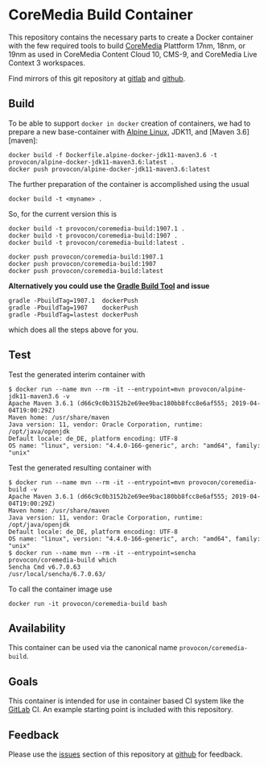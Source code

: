 # CoreMedia Build Container

This repository contains the necessary parts to create a Docker container with
the few required tools to build [CoreMedia][coremedia] Plattform 17nm, 18nm, 
or 19nm as used in CoreMedia Content Cloud 10, CMS-9, and CoreMedia Live 
Context 3 workspaces.

Find mirrors of this git repository at [gitlab][gitlab] and [github][github].

## Build

To be able to support `docker in docker` creation of containers, we had to
prepare a new base-container with [Alpine Linux][alpine], JDK11, and
[Maven 3.6][maven]:

```
docker build -f Dockerfile.alpine-docker-jdk11-maven3.6 -t provocon/alpine-docker-jdk11-maven3.6:latest .
docker push provocon/alpine-docker-jdk11-maven3.6:latest
```

The further preparation of the container is accomplished using the usual

```
docker build -t <myname> .
```

So, for the current version this is

```
docker build -t provocon/coremedia-build:1907.1 .
docker build -t provocon/coremedia-build:1907 .
docker build -t provocon/coremedia-build:latest .
```

```
docker push provocon/coremedia-build:1907.1
docker push provocon/coremedia-build:1907
docker push provocon/coremedia-build:latest
```    
**Alternatively you could use the [Gradle Build Tool][gradle] and issue**
````shell script
gradle -PbuildTag=1907.1  dockerPush
gradle -PbuildTag=1907    dockerPush
gradle -PbuildTag=lastest dockerPush
````             
which does all the steps above for you.
 

## Test

Test the generated interim container with

```
$ docker run --name mvn --rm -it --entrypoint=mvn provocon/alpine-jdk11-maven3.6 -v
Apache Maven 3.6.1 (d66c9c0b3152b2e69ee9bac180bb8fcc8e6af555; 2019-04-04T19:00:29Z)
Maven home: /usr/share/maven
Java version: 11, vendor: Oracle Corporation, runtime: /opt/java/openjdk
Default locale: de_DE, platform encoding: UTF-8
OS name: "linux", version: "4.4.0-166-generic", arch: "amd64", family: "unix"
```

Test the generated resulting container with

```
$ docker run --name mvn --rm -it --entrypoint=mvn provocon/coremedia-build -v
Apache Maven 3.6.1 (d66c9c0b3152b2e69ee9bac180bb8fcc8e6af555; 2019-04-04T19:00:29Z)
Maven home: /usr/share/maven
Java version: 11, vendor: Oracle Corporation, runtime: /opt/java/openjdk
Default locale: de_DE, platform encoding: UTF-8
OS name: "linux", version: "4.4.0-166-generic", arch: "amd64", family: "unix"
$ docker run --name mvn --rm -it --entrypoint=sencha provocon/coremedia-build which
Sencha Cmd v6.7.0.63
/usr/local/sencha/6.7.0.63/
```

To call the container image use

```
docker run -it provocon/coremedia-build bash
```

## Availability

This container can be used via the canonical name `provocon/coremedia-build`.

## Goals

This container is intended for use in container based CI system like the
[GitLab][gitlabci] CI. An example starting point is included with this 
repository.

## Feedback

Please use the [issues][issues] section of this repository at [github][github] 
for feedback. 

[sencha]: https://www.sencha.com/products/extjs/cmd-download/
[coremedia]: http://www.coremedia.com/
[gitlabci]: https://gitlab.com/
[issues]: https://github.com/provocon/coremedia-build-docker/issues
[github]: https://github.com/provocon/coremedia-build-docker
[gitlab]: https://gitlab.com/provocon/coremedia-build-docker
[alpine]: https://www.alpinelinux.org/
[gradle]: https://gradle.org/
